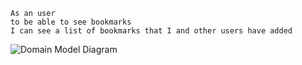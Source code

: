 ```
As an user 
to be able to see bookmarks
I can see a list of bookmarks that I and other users have added
```

![Domain Model Diagram](https://lucid.app/publicSegments/view/4166db72-d53d-4956-97a6-c0d0527ec625/image.png)